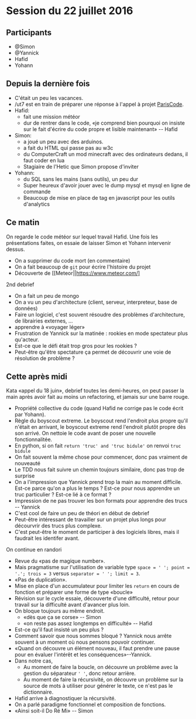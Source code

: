 # Session du 22 juillet 2016

## Participants

- @Simon
- @Yannick
- Hafid
- Yohann

## Depuis la dernière fois

- C'était un peu les vacances.
- /ut7 est en train de préparer une réponse à l'appel à projet [ParisCode](http://www.paris.fr/pariscode).
- Hafid:
  - fait une mission météor
  - dur de rentrer dans le code, «je comprend bien pourquoi on insiste sur le fait d'écrire du code propre et lisible maintenant» -- Hafid
- Simon:
  - a joué un peu avec des arduinos.
  - a fait du HTML qui passe pas au w3c
  - du ComputerCraft un mod minecraft avec des ordinateurs dedans, il faut coder en lua
  - Stagiaire de l'Hetic que Simon propose d'inviter
- Yohann:
  - du SQL sans les mains (sans outils), un peu dur
  - Super heureux d'avoir jouer avec le dump mysql et mysql en ligne de commande
  - Beaucoup de mise en place de tag en javascript pour les outils d'analytics

## Ce matin

On regarde le code météor sur lequel travail Hafid. Une fois les présentations faites, on essaie de laisser Simon et Yohann intervenir dessus.

- On a supprimer du code mort (en commentaire)
- On a fait beaucoup de `git` pour écrire l'histoire du projet
- Découverte de [[Meteor||https://www.meteor.com/]

2nd debrief

- On a fait un peu de mongo
- On a vu un peu d'architecture (client, serveur, interpreteur, base de données)
- Faire un logiciel, c'est souvent résoudre des problèmes d'architecture, de librairies externes, ...
- apprendre à «voyager léger»
- Frustration de Yannick sur la matinée : rookies en mode spectateur plus qu'acteur.
- Est-ce que le défi était trop gros pour les rookies ?
- Peut-être qu'être spectature ça permet de découvrir une voie de résolution de problème ?

## Cette après midi

Kata «appel du 18 juin», debrief toutes les demi-heures, on peut passer la main après avoir fait au moins un refactoring, et jamais sur une barre rouge.

- Propriété collective du code (quand Hafid ne corrige pas le code écrit par Yohann).
- Règle du boyscout extreme. Le boyscout rend l'endroit plus propre qu'il n'était en arrivant, le boyscout extreme rend l'endroit plutôt propre dès son arrivé. On nettoie le code avant de poser une nouvelle fonctionnalitée.
- En python, si on fait `return 'truc' and 'truc bidule'` on renvoi `truc bidule`
- On fait souvent la même chose pour commencer, donc pas vraiment de nouveauté
- Le TDD nous fait suivre un chemin toujours similaire, donc pas trop de surprise
- On a l'impression que Yannick prend trop la main au moment difficile. Est-ce parce qu'on a plus le temps ? Est-ce pour nous apprendre un truc particulier ? Est-ce lié à ce format ?
- Impression de ne pas trouver les bon formats pour apprendre des trucs -- Yannick
- C'est cool de faire un peu de théori en début de debrief
- Peut-être intéressant de travailler sur un projet plus longs pour décourvrir des trucs plus complexe.
- C'est peut-être le moment de participer à des logiciels libres, mais il faudrait les identifer avant.

On continue en randori

- Revue du «pas de magique number».
- Mais pragmatisme sur l'utilisation de variable type `space = ' '; point = '.'; trois = 3` versus `separator = ' '; limit = 3`.
- «Pas de duplication».
- Mise en place d'un accumulateur pour limiter les `return` en cours de fonction et préparer une forme de type «boucle»
- Révision sur le cycle essaie, découverte d'une difficulté, retour pour travail sur la difficulté avant d'avancer plus loin.
- On bloque toujours au même endroit.
  - «dès que ça se corse» -- Simon
  - «on reste pas assez longtemps en difficulté» -- Hafid
- Est-ce qu'il faut insisté un peu plus ?
- Comment savoir que nous sommes bloqué ? Yannick nous arrête souvent à un moment où nous pensons pouvoir continuer.
- «Quand on découvre un élément nouveau, il faut prendre une pause pour en évaluer l'intérêt et les conséquences»--Yannick.
- Dans notre cas,
  - Au moment de faire la boucle, on découvre un problème avec la gestion du séparateur `' '`, donc retour arrière.
  - Au moment de faire la récursivité, on découvre un problème sur la source de mots à utiliser pour générer le texte, ce n'est pas le dictionnaire.
- Hafid arrive à diagnostiquer la récursivité.
- On a parlé paradigme fonctionnel et composition de fonctions.
- «Ainsi soit-il Do Ré Mi» -- Simon
